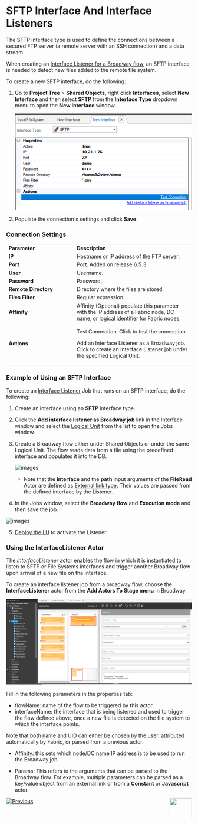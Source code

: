 # SFTP Interface And Interface Listeners

The SFTP interface type is used to define the connections between a secured FTP server (a remote server with an SSH connection) and a data stream.

When creating an [Interface Listener for a Broadway flow](/articles/19_Broadway/09_broadway_integration_with_Fabric.md#interface-listener-for-broadway-flows), an SFTP interface is needed to detect new files added to the remote file system.

To create a new SFTP interface, do the following:

1. Go to **Project Tree** > **Shared Objects**, right click **Interfaces**, select **New Interface** and then select **SFTP** from the **Interface Type** dropdown menu to open the **New Interface** window.

   ![image](images/02_sftp_1.PNG)

2. Populate the connection's settings and click **Save**.

### Connection Settings

<table>
<tbody>
<tr>
<td width="300pxl"><strong>Parameter</strong></td>
<td width="600pxl"><strong>Description</strong></td>
</tr>
<tr>
<td><strong>IP</strong></td>
<td>Hostname or IP address of the FTP server.</td>
</tr>
<tr>
<td><strong>Port</strong></td>
<td>Port. Added on release 6.5.3</td>
</tr>
<tr>
<td><strong>User</strong>&nbsp;</td>
<td>Username.</td>
</tr>
<tr>
<td><strong>Password&nbsp;</strong></td>
<td>Password.&nbsp;</td>
</tr>
<tr>
<td><strong>Remote Directory</strong></td>
<td>Directory where the files are stored.</td>
</tr>
<tr>
<td><strong>Files Filter</strong></td>
<td>Regular expression.</td>
</tr>
<tr>
<td><strong>Affinity</strong></td>
<td>Affinity (Optional) populate this parameter with the IP address of a Fabric node, DC name, or logical identifier for Fabric nodes.</td>
</tr>
<tr>
<td><strong>Actions</strong></td>
<td>
<p>Test Connection. Click to test the connection.</p>
<p>Add an Interface Listener as a Broadway job. Click to create an Interface Listener job under the specified Logical Unit.</p>
</td>
</tr>
</tbody>
</table>





### Example of Using an SFTP Interface

To create an [Interface Listener](/articles/19_Broadway/09_broadway_integration_with_Fabric.md#interface-listener-for-broadway-flows) Job that runs on an SFTP interface, do the following: 

1. Create an interface using an **SFTP** interface type.

2. Click the **Add interface listener as Broadway job** link in the Interface window and select the [Logical Unit](/articles/03_logical_units/01_LU_overview.md) from the list to open the Jobs window. 

3. Create a Broadway flow either under Shared Objects or under the same Logical Unit. The flow reads data from a file using the predefined interface and populates it into the DB. 

   ![images](images/broadway_file_read.PNG)

   * Note that the **interface** and the **path** input arguments of the **FileRead** Actor are defined as [External link type](/articles/19_Broadway/03_broadway_actor_window.md#actors-inputs-and-outputs). Their values are passed from the defined interface by the Listener.

4. In the Jobs window, select the **Broadway flow** and **Execution mode** and then save the job.

![images](images/02_sftp_2.PNG)

5. [Deploy the LU](/articles/16_deploy_fabric/02_deploy_from_Fabric_Studio.md) to activate the Listener.


### Using the InterfaceListener Actor 

The *InterfaceListener* actor enables the flow in which it is instantiated to listen to SFTP or File Systems interfaces and trigger another Broadway flow upon arrival of a new file on the interface.

To create an interface listener job from a broadway flow, choose the **InterfaceListener** actor from the **Add Actors To Stage menu** in Broadway.

![images](/articles/24_non_DB_interfaces/images/12_interfaceListenerActor_1.PNG)

Fill in the following parameters in the properties tab:

- flowName: name of the flow to be triggered by this actor.
- interfaceName: the interface that is being listened and used to trigger the flow defined above, once a new file is detected on the file system to which the interface points.

Note that both name and UID can either be chosen by the user, attributed automatically by Fabric, or parsed from a previous actor.

- Affinity: this sets which node/DC name IP address is to be used to run the Broadway job.

- Params: This refers to the arguments that can be parsed to the Broadway flow. 
For example, multiple parameters can be parsed as a key/value object from an external link or from a **Constant** or **Javascript** actor.



[![Previous](/articles/images/Previous.png)](01_nondb_interfaces_overview.md)[<img align="right" width="60" height="54" src="/articles/images/Next.png">](03_kafka_interface.md) 
